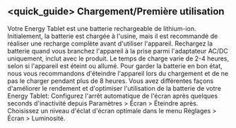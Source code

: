 ## <quick_guide> Chargement/Première utilisation

Votre Energy Tablet est une batterie rechargeable de lithium-ion. Initialement, la batterie est chargée à l'usine, mais il est recommandé de réaliser une recharge complète avant d'utiliser l'appareil. Rechargez la batterie quand vous branchez l'appareil à la prise parmi l'adaptateur AC/DC uniquement, inclut avec le produit. Le temps de charge varie de 2-4 heures, selon si l'appareil est éteint ou allumé.  Pour garder la batterie en bon état, nous vous recommandons d'éteindre l'appareil lors du chargement et de ne pas le charger pendant plus de 8 heures.
Vous avez différentes façons d'améliorer le rendement et d'optimiser l'utilisation de la batterie de votre Energy Tablet:
Configurez l'arrêt automatique de l'écran après quelques seconds d'inactivité depuis Paramètres > Écran > Éteindre après.
Choisissez un niveau d'éclat d'écran optimale dans le menu Réglages > Écran > Luminosité.
